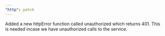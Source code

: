 ```yaml
---
"http": patch
---
```


Added a new httpError function called unauthorized which returns 401. This is needed incase we have unauthorized calls to the service.
